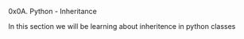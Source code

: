 0x0A. Python - Inheritance

In this section we will be learning about inheritence in python classes
